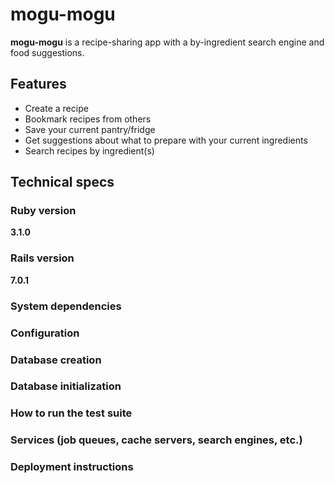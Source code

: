 # mogu-mogu

**mogu-mogu** is a recipe-sharing app with a by-ingredient search engine and food suggestions.

## Features
* Create a recipe
* Bookmark recipes from others
* Save your current pantry/fridge
* Get suggestions about what to prepare with your current ingredients
* Search recipes by ingredient(s)

## Technical specs
### Ruby version
**3.1.0**

### Rails version
**7.0.1**

### System dependencies

### Configuration

### Database creation

### Database initialization

### How to run the test suite

### Services (job queues, cache servers, search engines, etc.)

### Deployment instructions
